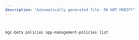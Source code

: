 ```yaml
---
description: "Automatically generated file. DO NOT MODIFY"
---
```


```bash


mgc-beta policies app-management-policies list

```